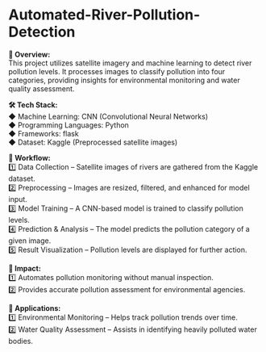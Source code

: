 # Automated-River-Pollution-Detection

**📌 Overview:**  
This project utilizes satellite imagery and machine learning to detect river pollution levels. It processes images to classify pollution into four categories, providing insights for environmental monitoring and water quality assessment.  

**🛠️ Tech Stack:**  
◆ Machine Learning: CNN (Convolutional Neural Networks)  
◆ Programming Languages: Python  
◆ Frameworks: flask   
◆ Dataset: Kaggle (Preprocessed satellite images)  

**🔄 Workflow:**  
1️⃣ Data Collection – Satellite images of rivers are gathered from the Kaggle dataset.  
2️⃣ Preprocessing – Images are resized, filtered, and enhanced for model input.  
3️⃣ Model Training – A CNN-based model is trained to classify pollution levels.  
4️⃣ Prediction & Analysis – The model predicts the pollution category of a given image.  
5️⃣ Result Visualization – Pollution levels are displayed for further action.  

**🔹 Impact:**  
1️⃣ Automates pollution monitoring without manual inspection.  
2️⃣ Provides accurate pollution assessment for environmental agencies.  

**🔹 Applications:**  
1️⃣ Environmental Monitoring – Helps track pollution trends over time.  
2️⃣ Water Quality Assessment – Assists in identifying heavily polluted water bodies.   
